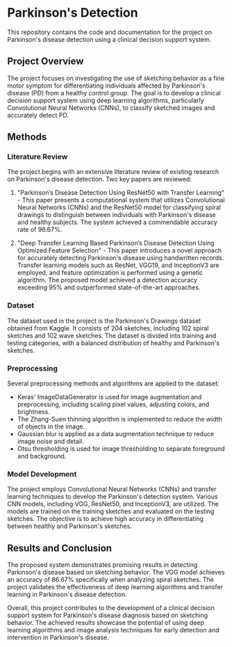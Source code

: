 # Parkinson's Detection

This repository contains the code and documentation for the project on Parkinson's disease detection using a clinical decision support system.

## Project Overview
The project focuses on investigating the use of sketching behavior as a fine motor symptom for differentiating individuals affected by Parkinson's disease (PD) from a healthy control group. The goal is to develop a clinical decision support system using deep learning algorithms, particularly Convolutional Neural Networks (CNNs), to classify sketched images and accurately detect PD.

## Methods
### Literature Review
The project begins with an extensive literature review of existing research on Parkinson's disease detection. Two key papers are reviewed:

1. "Parkinson’s Disease Detection Using ResNet50 with Transfer Learning" - This paper presents a computational system that utilizes Convolutional Neural Networks (CNNs) and the ResNet50 model for classifying spiral drawings to distinguish between individuals with Parkinson's disease and healthy subjects. The system achieved a commendable accuracy rate of 96.67%.

2. "Deep Transfer Learning Based Parkinson’s Disease Detection Using Optimized Feature Selection" - This paper introduces a novel approach for accurately detecting Parkinson's disease using handwritten records. Transfer learning models such as ResNet, VGG19, and InceptionV3 are employed, and feature optimization is performed using a genetic algorithm. The proposed model achieved a detection accuracy exceeding 95% and outperformed state-of-the-art approaches.

### Dataset
The dataset used in the project is the Parkinson's Drawings dataset obtained from Kaggle. It consists of 204 sketches, including 102 spiral sketches and 102 wave sketches. The dataset is divided into training and testing categories, with a balanced distribution of healthy and Parkinson's sketches.

### Preprocessing
Several preprocessing methods and algorithms are applied to the dataset:
- Keras' ImageDataGenerator is used for image augmentation and preprocessing, including scaling pixel values, adjusting colors, and brightness.
- The Zhang-Suen thinning algorithm is implemented to reduce the width of objects in the image.
- Gaussian blur is applied as a data augmentation technique to reduce image noise and detail.
- Otsu thresholding is used for image thresholding to separate foreground and background.

### Model Development
The project employs Convolutional Neural Networks (CNNs) and transfer learning techniques to develop the Parkinson's detection system. Various CNN models, including VGG, ResNet50, and InceptionV3, are utilized. The models are trained on the training sketches and evaluated on the testing sketches. The objective is to achieve high accuracy in differentiating between healthy and Parkinson's sketches.

## Results and Conclusion
The proposed system demonstrates promising results in detecting Parkinson's disease based on sketching behavior. The VGG model achieves an accuracy of 86.67% specifically when analyzing spiral sketches. The project validates the effectiveness of deep learning algorithms and transfer learning in Parkinson's disease detection.

Overall, this project contributes to the development of a clinical decision support system for Parkinson's disease diagnosis based on sketching behavior. The achieved results showcase the potential of using deep learning algorithms and image analysis techniques for early detection and intervention in Parkinson's disease.
